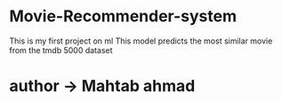 # Movie-Recommender-system
This is my first project on ml
This model predicts the most similar movie from the tmdb 5000 dataset
# author -> Mahtab ahmad
